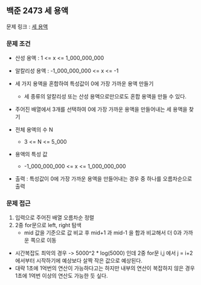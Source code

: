 ## 백준 2473 세 용액

문제 링크 : [세 용액](https://www.acmicpc.net/problem/2473)

### 문제 조건

- 산성 용액 : 1 <= x <= 1_000_000_000
- 알칼리성 용액 : -1_000_000_000 <= x <= -1
- 세 가지 용액을 혼합하여 특성값이 0에 가장 가까운 용액 만들기 
  - 세 종류의 알칼리성 또는 산성 용액으로만으로도 혼합 용액을 만들 수 있다.
- 주어진 배열에서 3개를 선택하여 0에 가장 가까운 용액을 만들어내는 세 용액을 찾기

- 전체 용액의 수 N 
  - 3 <= N <= 5_000
- 용액의 특성 값
  - -1_000_000_000 <= x <= 1_000_000_000
- 출력 : 특성값이 0에 가장 가까운 용액을 만들어내는 경우 중 하나를 오름차순으로 출력

### 문제 접근
1. 입력으로 주어진 배열 오름차순 정렬
2. 2중 for문으로 left, right 탐색
   - mid 값을 기준으로 값 비교 후 mid+1 과 mid-1 을 합과 비교해서 더 0과 가까운 쪽으로 이동
- 시간복잡도 최악의 경우 -> 5000^2 * log(5000) 인데 2중 for문 i,j 에서 j = i+2에서부터 시작하기에 예상보다 살짝 작은 값으로 예상된다.
- 대략 1초에 1억번의 연산이 가능하다고는 하지만 내부의 연산이 복잡하지 않은 경우 1초에 1억번 이상의 연산도 가능한 듯 싶다.